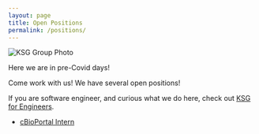 ```yaml
---
layout: page
title: Open Positions
permalink: /positions/
---
```


<img src="/knowledge-systems/assets/images/group3.jpg" alt="KSG Group Photo">
<p>Here we are in pre-Covid days!</p>
<p>Come work with us!  We have several open positions!</p>

If you are software engineer, and curious what we do here, check out <a href='../ksg_engineers/'>KSG for Engineers</a>.

* <a href="../cbioportal-intern/">cBioPortal Intern</a>
<!-- * <a href="../senior-cloud-architect/">Senior Cloud Architect</a>
* <a href="../bioinformatics-engineer/">Bioinformatics Engineer</a> -->
<!-- * <a href="../software-engineer/">Software Engineer</a>
* <a href="../informatics-analyst">Informatics Analyst, Clinical Data Standards</a> -->
